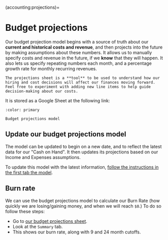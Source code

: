 (accounting:projections)=
# Budget projections

Our budget projection model begins with a source of truth about our **current and historical costs and revenue**, and then projects into the future by making assumptions about these numbers.
It allows us to manually specify costs and revenue in the future, if we **know** that they will happen.
It also lets us specify repeating numbers each month, and a percentage growth rate for monthly recurring revenues.

```{admonition} Feel free to edit and experiment
The projections sheet is a **tool** to be used to understand how our hiring and cost decisions will affect our finances moving forward.
Feel free to experiment with adding new line items to help guide decision-making about our costs.
```

It is stored as a Google Sheet at the following link:

```{button-link} https://docs.google.com/spreadsheets/d/1zDO_kqnJ1PH3GWOMks5E_1oIpoAJgseWhj3oCohUVZk/edit#gid=929955044
:color: primary

Budget projections model
```

## Update our budget projections model

The model can be updated to begin on a new date, and to reflect the latest data for our "Cash on Hand".
It then updates its projections based on our Income and Expenses assumptions.

To update this model with the latest information, [follow the instructions in the first tab the model](https://docs.google.com/spreadsheets/d/1zDO_kqnJ1PH3GWOMks5E_1oIpoAJgseWhj3oCohUVZk/edit#gid=929955044).


## Burn rate

We can use the budget projections model to calculate our Burn Rate (how quickly we are losing/gaining money, and when we will reach `$0`.)
To do so follow these steps:

- Go to [our budget projections sheet](accounting:projections).
- Look at the `Summary` tab.
- This shows our burn rate, along with 9 and 24 month cutoffs.
